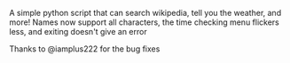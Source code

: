 A simple python script that can search wikipedia, tell you the weather, and more! 
Names now support all characters, the time checking menu flickers less, and exiting doesn't give an error

Thanks to @iamplus222 for the bug fixes
